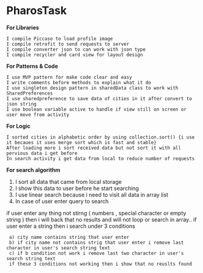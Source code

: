 # PharosTask

**For Libraries**

    I compile Piccaso to load profile image 
    I compile retrofit to send requests to server 
    I compile converter json to can work with json type 
    I compile recycler and card view for layout design 
    
**For Patterns & Code**
    
    I use MVP pattern for make code clear and easy
    I write comments before methods to explain what it do 
    I use singleton design pattern in sharedData class to work with SharedPreferences
    I use sharedpreference to save data of cities in it after convert to json string 
    I use boolean variable active to handle if view still on screen or user move from activity
    
**For Logic**

    I sorted cities in alphabetic order by using collection.sort() {i use it becaues it uses merge sort which is fast and stable} 
    After loading more i sort received data but not sort it with all pervious data i get before  
    In search activity i get data from local to reduce number of requests
   
**For search algorithm**

   1) I sort all data that came from local storage 
   2) I show this data to user before he start searching 
   3) I use linear search because i need to visit all data in array list
   4) In case of user enter query to search 
   
  if user enter any thing not stirng ( numbers , special character or empty string ) then i will back that no results and will not 	loop or search in array..
   if user enter a string then i search under 3 conditions
   
     a) city name contains string that user enter
     b) if city name not contains strig that user enter i remove last character in user's search string text
     c) if b condition not work i remove last two character in user's search string text 
     if these 3 conditions not working then i show that no reuslts found        
